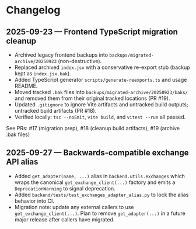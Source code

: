 # Changelog

## 2025-09-23 — Frontend TypeScript migration cleanup

- Archived legacy frontend backups into `backups/migrated-archive/20250923` (non-destructive).
- Replaced archived `index.jsx` with a conservative re-export stub (backup kept as `index.jsx.bak`).
- Added TypeScript generator `scripts/generate-reexports.ts` and usage README.
- Moved tracked `.bak` files into `backups/migrated-archive/20250923/baks/` and removed them from their original tracked locations (PR #19).
- Updated `.gitignore` to ignore Vite artifacts and untracked build outputs; untracked build artifacts (PR #18).
- Verified locally: `tsc --noEmit`, `vite build`, and `vitest --run` all passed.

See PRs: #17 (migration prep), #18 (cleanup build artifacts), #19 (archive .bak files)

## 2025-09-27 — Backwards-compatible exchange API alias

- Added `get_adapter(name, ...)` alias in `backend.utils.exchanges` which wraps the canonical `get_exchange_client(...)` factory and emits a `DeprecationWarning` to signal deprecation.
- Added `backend/tests/test_exchanges_adapter_alias.py` to lock the alias behavior into CI.
- Migration note: update any external callers to use `get_exchange_client(...)`. Plan to remove `get_adapter(...)` in a future major release after callers have migrated.

